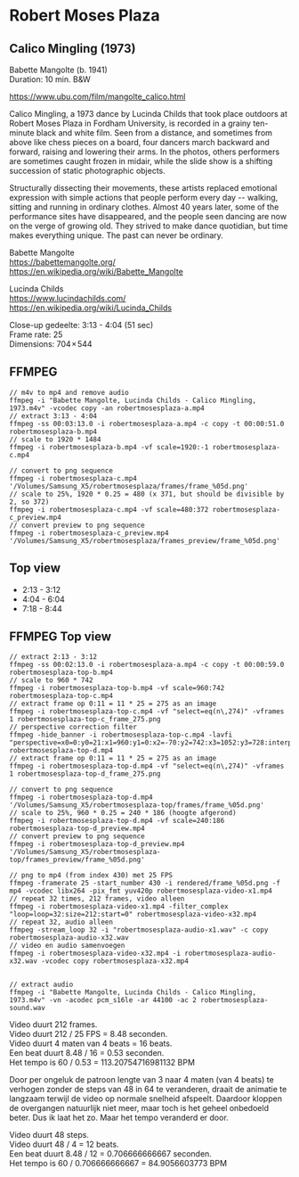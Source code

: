 # Robert Moses Plaza

## Calico Mingling (1973)
Babette Mangolte (b. 1941)<br>
Duration: 10 min. B&W<br>

https://www.ubu.com/film/mangolte_calico.html

Calico Mingling, a 1973 dance by Lucinda Childs that took place outdoors at Robert Moses Plaza in Fordham University, is recorded in a grainy ten-minute black and white film. Seen from a distance, and sometimes from above like chess pieces on a board, four dancers march backward and forward, raising and lowering their arms. In the photos, others performers are sometimes caught frozen in midair, while the slide show is a shifting succession of static photographic objects.

Structurally dissecting their movements, these artists replaced emotional expression with simple actions that people perform every day -- walking, sitting and running in ordinary clothes. Almost 40 years later, some of the performance sites have disappeared, and the people seen dancing are now on the verge of growing old. They strived to make dance quotidian, but time makes everything unique. The past can never be ordinary.

Babette Mangolte<br>
https://babettemangolte.org/<br>
https://en.wikipedia.org/wiki/Babette_Mangolte

Lucinda Childs<br>
https://www.lucindachilds.com/<br>
https://en.wikipedia.org/wiki/Lucinda_Childs

Close-up gedeelte: 3:13 - 4:04 (51 sec)<br>
Frame rate: 25<br>
Dimensions: 704 × 544

## FFMPEG

```
// m4v to mp4 and remove audio
ffmpeg -i "Babette Mangolte, Lucinda Childs - Calico Mingling, 1973.m4v" -vcodec copy -an robertmosesplaza-a.mp4
// extract 3:13 - 4:04
ffmpeg -ss 00:03:13.0 -i robertmosesplaza-a.mp4 -c copy -t 00:00:51.0 robertmosesplaza-b.mp4
// scale to 1920 * 1484
ffmpeg -i robertmosesplaza-b.mp4 -vf scale=1920:-1 robertmosesplaza-c.mp4

// convert to png sequence
ffmpeg -i robertmosesplaza-c.mp4 '/Volumes/Samsung_X5/robertmosesplaza/frames/frame_%05d.png'
// scale to 25%, 1920 * 0.25 = 480 (x 371, but should be divisible by 2, so 372)
ffmpeg -i robertmosesplaza-c.mp4 -vf scale=480:372 robertmosesplaza-c_preview.mp4
// convert preview to png sequence
ffmpeg -i robertmosesplaza-c_preview.mp4 '/Volumes/Samsung_X5/robertmosesplaza/frames_preview/frame_%05d.png'
```

## Top view

* 2:13 - 3:12
* 4:04 - 6:04
* 7:18 - 8:44

## FFMPEG Top view

```
// extract 2:13 - 3:12
ffmpeg -ss 00:02:13.0 -i robertmosesplaza-a.mp4 -c copy -t 00:00:59.0 robertmosesplaza-top-b.mp4
// scale to 960 * 742
ffmpeg -i robertmosesplaza-top-b.mp4 -vf scale=960:742 robertmosesplaza-top-c.mp4
// extract frame op 0:11 = 11 * 25 = 275 as an image
ffmpeg -i robertmosesplaza-top-c.mp4 -vf "select=eq(n\,274)" -vframes 1 robertmosesplaza-top-c_frame_275.png
// perspective correction filter
ffmpeg -hide_banner -i robertmosesplaza-top-c.mp4 -lavfi "perspective=x0=0:y0=21:x1=960:y1=0:x2=-70:y2=742:x3=1052:y3=728:interpolation=linear" robertmosesplaza-top-d.mp4
// extract frame op 0:11 = 11 * 25 = 275 as an image
ffmpeg -i robertmosesplaza-top-d.mp4 -vf "select=eq(n\,274)" -vframes 1 robertmosesplaza-top-d_frame_275.png

// convert to png sequence
ffmpeg -i robertmosesplaza-top-d.mp4 '/Volumes/Samsung_X5/robertmosesplaza-top/frames/frame_%05d.png'
// scale to 25%, 960 * 0.25 = 240 * 186 (hoogte afgerond)
ffmpeg -i robertmosesplaza-top-d.mp4 -vf scale=240:186 robertmosesplaza-top-d_preview.mp4
// convert preview to png sequence
ffmpeg -i robertmosesplaza-top-d_preview.mp4 '/Volumes/Samsung_X5/robertmosesplaza-top/frames_preview/frame_%05d.png'

// png to mp4 (from index 430) met 25 FPS
ffmpeg -framerate 25 -start_number 430 -i rendered/frame_%05d.png -f mp4 -vcodec libx264 -pix_fmt yuv420p robertmosesplaza-video-x1.mp4
// repeat 32 times, 212 frames, video alleen
ffmpeg -i robertmosesplaza-video-x1.mp4 -filter_complex "loop=loop=32:size=212:start=0" robertmosesplaza-video-x32.mp4
// repeat 32, audio alleen
ffmpeg -stream_loop 32 -i "robertmosesplaza-audio-x1.wav" -c copy robertmosesplaza-audio-x32.wav
// video en audio samenvoegen
ffmpeg -i robertmosesplaza-video-x32.mp4 -i robertmosesplaza-audio-x32.wav -vcodec copy robertmosesplaza-x32.mp4


// extract audio
ffmpeg -i "Babette Mangolte, Lucinda Childs - Calico Mingling, 1973.m4v" -vn -acodec pcm_s16le -ar 44100 -ac 2 robertmosesplaza-sound.wav
```

Video duurt 212 frames.<br>
Video duurt 212 / 25 FPS = 8.48 seconden.<br>
Video duurt 4 maten van 4 beats = 16 beats.<br>
Een beat duurt 8.48 / 16 = 0.53 seconden.<br>
Het tempo is 60 / 0.53 = 113.20754716981132 BPM

Door per ongeluk de patroon lengte van 3 naar 4 maten (van 4 beats) te verhogen zonder de steps van
48 in 64 te veranderen, draait de animatie te langzaam terwijl de video op normale snelheid 
afspeelt. Daardoor kloppen de overgangen natuurlijk niet meer, maar toch is het geheel onbedoeld
beter. Dus ik laat het zo. Maar het tempo veranderd er door. 

Video duurt 48 steps.<br>
Video duurt 48 / 4 = 12 beats.<br>
Een beat duurt 8.48 / 12 = 0.706666666667 seconden.<br>
Het tempo is 60 / 0.706666666667 = 84.9056603773 BPM
